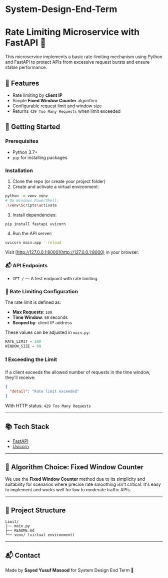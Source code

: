 # System-Design-End-Term

# Rate Limiting Microservice with FastAPI 🚦

This microservice implements a basic rate-limiting mechanism using Python and FastAPI to protect APIs from excessive request bursts and ensure stable performance.

## 📌 Features

- Rate limiting by **client IP**
- Simple **Fixed Window Counter** algorithm
- Configurable request limit and window size
- Returns `429 Too Many Requests` when limit exceeded

## 🚀 Getting Started

### Prerequisites

- Python 3.7+
- `pip` for installing packages

### Installation

1. Clone the repo (or create your project folder)
2. Create and activate a virtual environment:

```bash
python -m venv venv
# On Windows PowerShell:
.\venv\Scripts\activate
```

3. Install dependencies:

```bash
pip install fastapi uvicorn
```

4. Run the API server:

```bash
uvicorn main:app --reload
```

Visit [http://127.0.0.1:8000](http://127.0.0.1:8000) in your browser.

### 📬 API Endpoints

- `GET /` — A test endpoint with rate limiting.

### 🔐 Rate Limiting Configuration

The rate limit is defined as:

- **Max Requests**: `100`
- **Time Window**: `60` seconds
- **Scoped by**: client IP address

These values can be adjusted in `main.py`:

```python
RATE_LIMIT = 100
WINDOW_SIZE = 60
```

### ❗ Exceeding the Limit

If a client exceeds the allowed number of requests in the time window, they'll receive:

```json
{
  "detail": "Rate limit exceeded"
}
```

With HTTP status: `429 Too Many Requests`

---

## 📚 Tech Stack

- [FastAPI](https://fastapi.tiangolo.com/)
- [Uvicorn](https://www.uvicorn.org/)

---

## 🧠 Algorithm Choice: Fixed Window Counter

We use the **Fixed Window Counter** method due to its simplicity and suitability for scenarios where precise rate smoothing isn't critical. It's easy to implement and works well for low to moderate traffic APIs.

---

## 📂 Project Structure

```
Limit/
├── main.py
├── README.md
└── venv/ (virtual environment)
```

---

## 📬 Contact

Made by **Sayed Yusuf Masood** for System Design End Term 🚀
